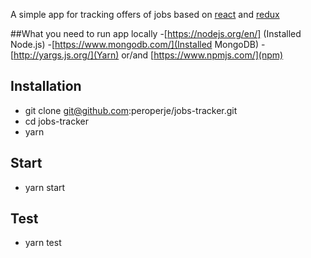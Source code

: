 A simple app for tracking offers of jobs based on [react](https://facebook.github.io/react/) and [redux](http://redux.js.org/)

##What you need to run app locally
-[https://nodejs.org/en/] (Installed Node.js)
-[https://www.mongodb.com/](Installed MongoDB)
-[http://yargs.js.org/](Yarn) or/and [https://www.npmjs.com/](npm)

## Installation
- git clone git@github.com:peroperje/jobs-tracker.git
- cd jobs-tracker
- yarn

## Start
- yarn start

## Test

- yarn test